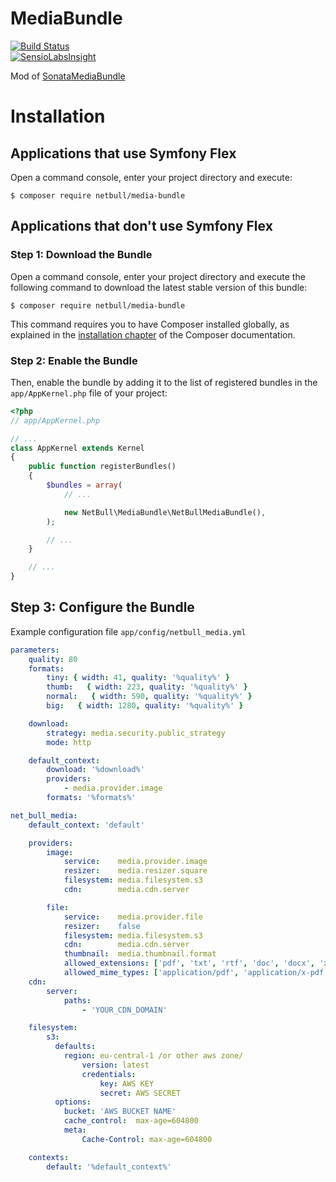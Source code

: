 MediaBundle
==========
[![Build Status](https://travis-ci.org/netbull/MediaBundle.svg?branch=master)](https://travis-ci.org/netbull/MediaBundle)<br>
[![SensioLabsInsight](https://insight.sensiolabs.com/projects/17cd0303-c0de-4941-9533-c8bc7a0e2f62/big.png)](https://insight.sensiolabs.com/projects/17cd0303-c0de-4941-9533-c8bc7a0e2f62)

Mod of [SonataMediaBundle](https://github.com/sonata-project/SonataMediaBundle)

Installation
============

Applications that use Symfony Flex
----------------------------------

Open a command console, enter your project directory and execute:

```console
$ composer require netbull/media-bundle
```

Applications that don't use Symfony Flex
----------------------------------------

### Step 1: Download the Bundle

Open a command console, enter your project directory and execute the
following command to download the latest stable version of this bundle:

```console
$ composer require netbull/media-bundle
```

This command requires you to have Composer installed globally, as explained
in the [installation chapter](https://getcomposer.org/doc/00-intro.md)
of the Composer documentation.

### Step 2: Enable the Bundle

Then, enable the bundle by adding it to the list of registered bundles
in the `app/AppKernel.php` file of your project:

```php
<?php
// app/AppKernel.php

// ...
class AppKernel extends Kernel
{
    public function registerBundles()
    {
        $bundles = array(
            // ...

            new NetBull\MediaBundle\NetBullMediaBundle(),
        );

        // ...
    }

    // ...
}
```

Step 3: Configure the Bundle
----------------------------
Example configuration file
`app/config/netbull_media.yml`
```yaml
parameters:
    quality: 80
    formats:
        tiny: { width: 41, quality: '%quality%' }
        thumb:   { width: 223, quality: '%quality%' }
        normal:   { width: 590, quality: '%quality%' }
        big:   { width: 1280, quality: '%quality%' }

    download:
        strategy: media.security.public_strategy
        mode: http

    default_context:
        download: '%download%'
        providers:
            - media.provider.image
        formats: '%formats%'

net_bull_media:
    default_context: 'default'

    providers:
        image:
            service:    media.provider.image
            resizer:    media.resizer.square
            filesystem: media.filesystem.s3
            cdn:        media.cdn.server

        file:
            service:    media.provider.file
            resizer:    false
            filesystem: media.filesystem.s3
            cdn:        media.cdn.server
            thumbnail:  media.thumbnail.format
            allowed_extensions: ['pdf', 'txt', 'rtf', 'doc', 'docx', 'xls', 'xlsx', 'ppt', 'pttx', 'odt', 'odg', 'odp', 'ods', 'odc', 'odf', 'odb', 'csv', 'xml', 'html']
            allowed_mime_types: ['application/pdf', 'application/x-pdf', 'application/rtf', 'text/html', 'text/rtf', 'text/plain']
    cdn:
        server:
            paths:
                - 'YOUR_CDN_DOMAIN'

    filesystem:
        s3:
          defaults: 
            region: eu-central-1 /or other aws zone/
                version: latest
                credentials:
                    key: AWS KEY
                    secret: AWS SECRET
          options:
            bucket: 'AWS BUCKET NAME'
            cache_control:  max-age=604800
            meta:
                Cache-Control: max-age=604800

    contexts:
        default: '%default_context%'
```